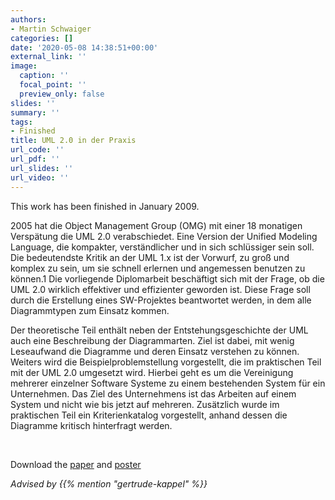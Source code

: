 ```yaml
---
authors:
- Martin Schwaiger
categories: []
date: '2020-05-08 14:38:51+00:00'
external_link: ''
image:
  caption: ''
  focal_point: ''
  preview_only: false
slides: ''
summary: ''
tags:
- Finished
title: UML 2.0 in der Praxis
url_code: ''
url_pdf: ''
url_slides: ''
url_video: ''
---
```


This work has been finished in January 2009.

2005 hat die Object Management Group (OMG) mit einer 18 monatigen Verspätung die UML 2.0 verabschiedet. Eine Version der Unified Modeling Language, die kompakter, verständlicher und in sich schlüssiger sein soll. Die bedeutendste Kritik an der UML 1.x ist der Vorwurf, zu groß und komplex zu sein, um sie schnell erlernen und angemessen benutzen zu können.1 Die vorliegende Diplomarbeit beschäftigt sich mit der Frage, ob die UML 2.0 wirklich effektiver und effizienter geworden ist. Diese Frage soll durch die Erstellung eines SW-Projektes beantwortet werden, in dem alle Diagrammtypen zum Einsatz kommen.

Der theoretische Teil enthält neben der Entstehungsgeschichte der UML auch eine Beschreibung der Diagrammarten. Ziel ist dabei, mit wenig Leseaufwand die Diagramme und deren Einsatz verstehen zu können. Weiters wird die Beispielproblemstellung vorgestellt, die im praktischen Teil mit der UML 2.0 umgesetzt wird. Hierbei geht es um die Vereinigung mehrerer einzelner Software Systeme zu einem bestehenden System für ein Unternehmen. Das Ziel des Unternehmens ist das Arbeiten auf einem System und nicht wie bis jetzt auf mehreren. Zusätzlich wurde im praktischen Teil ein Kriterienkatalog vorgestellt, anhand dessen die Diagramme kritisch hinterfragt werden.

&nbsp;

 Download the [paper](https://www.big.tuwien.ac.at/app/uploads/2016/10/Schwaiger_paper.pdf) and [poster](https://www.big.tuwien.ac.at/app/uploads/2016/10/Schwaiger_poster.pdf)

*Advised by {{% mention "gertrude-kappel" %}}*